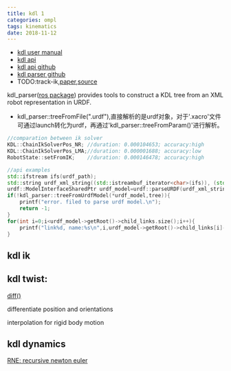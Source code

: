```yaml
---
title: kdl 1
categories: ompl
tags: kinematics
date: 2018-11-12
---
```


- [kdl user manual](http://www.orocos.org/kdl/user-manual)
- [kdl api](http://docs.ros.org/indigo/api/orocos_kdl/html/)
- [kdl api github](https://github.com/orocos/orocos_kinematics_dynamics/tree/master/orocos_kdl)
- [kdl parser github](https://github.com/ros/kdl_parser/tree/melodic-devel/kdl_parser)
- TODO:track-ik,[paper](https://personal.traclabs.com/~pbeeson/publications/b2hd-Beeson-humanoids-15.html),[source](https://bitbucket.org/traclabs/trac_ik/src/f5a4c1743f29b95923ae3549886bd50bb7707af4/trac_ik_lib/src/trac_ik.cpp?at=master&fileviewer=file-view-default)

kdl_parser([ros package](http://wiki.ros.org/kdl_parser)) provides tools to construct a KDL tree from an XML robot representation in URDF.  
- kdl_parser::treeFromFile(".urdf"),直接解析的是urdf对象，对于'.xacro'文件
可通过launch转化为urdf，再通过'kdl_parser::treeFromParam()'进行解析。

```c++
//comparation between ik solver
KDL::ChainIkSolverPos_NR; //duration: 0.000104653; accuracy:high
KDL::ChainIkSolverPos_LMA;//duration: 0.000001688; accuracy:low
RobotState::setFromIK;    //duration: 0.000146478; accuracy:high
```

```c++
//api examples
std::ifstream ifs(urdf_path);
std::string urdf_xml_string((std::istreambuf_iterator<char>(ifs)), (std::istreambuf_iterator<char>()));
urdf::ModelInterfaceSharedPtr urdf_model=urdf::parseURDF(urdf_xml_string);
if(!kdl_parser::treeFromUrdfModel(*urdf_model,tree)){
    printf("error. filed to parse urdf model.\n");
    return -1;
}
for(int i=0;i<urdf_model->getRoot()->child_links.size();i++){
    printf("link%d, name:%s\n",i,urdf_model->getRoot()->child_links[i]->name.c_str());
}
```

## kdl ik

## kdl twist:

[diff()](https://github.com/orocos/orocos_kinematics_dynamics/blob/master/orocos_kdl/src/frames.inl)

differentiate position and orientations 

interpolation for rigid body motion

## kdl dynamics

[RNE: recursive newton euler](http://docs.ros.org/indigo/api/orocos_kdl/html/classKDL_1_1ChainIdSolver__RNE.html)

